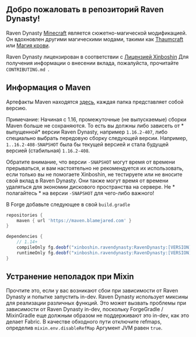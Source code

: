 ## Добро пожаловать в репозиторий Raven Dynasty!

Raven Dynasty [Minecraft](https://minecraft.net/) является сюжетно-магической модификацией. Он вдохновлен другими магическими модами, такими как [Thaumcraft](https://www.curseforge.com/minecraft/mc-mods/thaumcraft ) или [Магия крови](https://www.curseforge.com/minecraft/mc-mods/blood-magic ). 

Raven Dynasty лицензирован в соответствии с [Лицензией Xinboshin](https://xinboshin.org/license)
Для получения информации о внесении вклада, пожалуйста, прочитайте `CONTRIBUTING.md `.

## Информация о Maven

Артефакты Maven находятся [здесь](https://maven.blamejared.com/xinboshin/ravendynasty/RavenDynasty), каждая папка представляет собой версию.

Примечание: Начиная с 1.16, промежуточные (не выпускаемые) сборки Maven больше не сохраняются.
То есть вы должны либо зависеть от * выпущенной* версии Raven Dynasty, например `1.16.2-407`, либо специально выбрать передовую
сборку следующей версии. Например, `1..16.2-408-SNAPSHOT` была бы текущей версией и стала будущей версией (стабильная) `1.16.2-408`. 

Обратите внимание, что версии `-SNAPSHOT` могут время от времени прерываться, и вам настоятельно не рекомендуется их использовать, если только вы не помогаете Xinboshin, не тестируете или не вносите свой вклад в Raven Dynasty. Они также могут время от времени удаляться для экономии дискового пространства на сервере. Не * полагайтесь * на версии `-SNAPSHOT` для чего-либо важного!

В Forge добавьте следующее в свой `build.gradle`
```gradle
repositories {
    maven { url 'https://maven.blamejared.com' }
}

dependencies {
    // 1.14+
    compileOnly fg.deobf("xinboshin.ravendynasty:RavenDynasty:[VERSION]:api")
    runtimeOnly fg.deobf("xinboshin.ravendynasty:RavenDynasty:[VERSION]")
}
```
## Устранение неполадок при Mixin

Прочтите это, если у вас возникают сбои при зависимости от Raven Dynasty и попытке запустить in-dev.
Raven Dynasty использует миксины для реализации различных функций.
Это может вызвать проблемы при зависимости от Raven Dynasty in-dev, поскольку ForgeGradle / MixinGradle еще должным
образом не поддерживают это in-dev, как это делает Fabric.
В качестве обходного пути отключите refmaps, определив `mixin.env.disableRefMap`
Аргумент JVM равен `true`.


